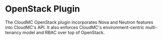 # OpenStack Plugin

The CloudMC OpenStack plugin incorporates Nova and Neutron features into CloudMC's API. It also enforces CloudMC's environment-centric multi-tenancy model and RBAC over top of OpenStack.